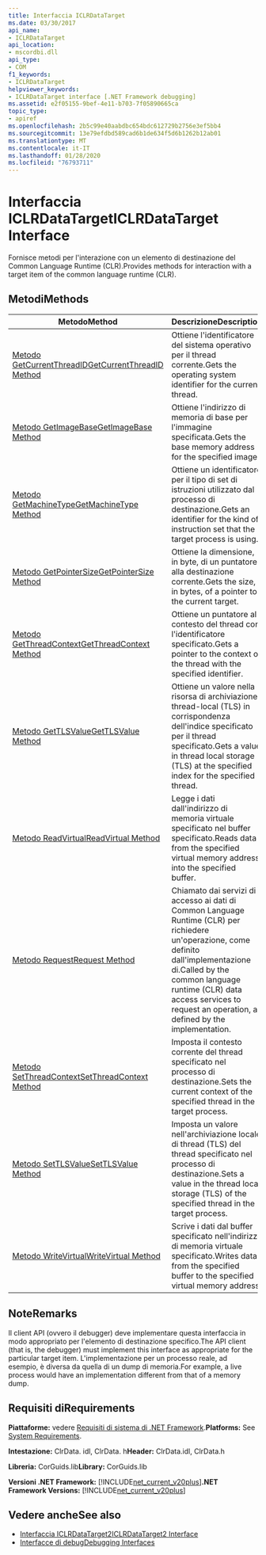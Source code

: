 ```yaml
---
title: Interfaccia ICLRDataTarget
ms.date: 03/30/2017
api_name:
- ICLRDataTarget
api_location:
- mscordbi.dll
api_type:
- COM
f1_keywords:
- ICLRDataTarget
helpviewer_keywords:
- ICLRDataTarget interface [.NET Framework debugging]
ms.assetid: e2f05155-9bef-4e11-b703-7f05890665ca
topic_type:
- apiref
ms.openlocfilehash: 2b5c99e40aabdbc654bdc612729b2756e3ef5bb4
ms.sourcegitcommit: 13e79efdbd589cad6b1de634f5d6b1262b12ab01
ms.translationtype: MT
ms.contentlocale: it-IT
ms.lasthandoff: 01/28/2020
ms.locfileid: "76793711"
---
```

# <a name="iclrdatatarget-interface"></a><span data-ttu-id="00350-102">Interfaccia ICLRDataTarget</span><span class="sxs-lookup"><span data-stu-id="00350-102">ICLRDataTarget Interface</span></span>
<span data-ttu-id="00350-103">Fornisce metodi per l'interazione con un elemento di destinazione del Common Language Runtime (CLR).</span><span class="sxs-lookup"><span data-stu-id="00350-103">Provides methods for interaction with a target item of the common language runtime (CLR).</span></span>  
  
## <a name="methods"></a><span data-ttu-id="00350-104">Metodi</span><span class="sxs-lookup"><span data-stu-id="00350-104">Methods</span></span>  
  
|<span data-ttu-id="00350-105">Metodo</span><span class="sxs-lookup"><span data-stu-id="00350-105">Method</span></span>|<span data-ttu-id="00350-106">Descrizione</span><span class="sxs-lookup"><span data-stu-id="00350-106">Description</span></span>|  
|------------|-----------------|  
|[<span data-ttu-id="00350-107">Metodo GetCurrentThreadID</span><span class="sxs-lookup"><span data-stu-id="00350-107">GetCurrentThreadID Method</span></span>](iclrdatatarget-getcurrentthreadid-method.md)|<span data-ttu-id="00350-108">Ottiene l'identificatore del sistema operativo per il thread corrente.</span><span class="sxs-lookup"><span data-stu-id="00350-108">Gets the operating system identifier for the current thread.</span></span>|  
|[<span data-ttu-id="00350-109">Metodo GetImageBase</span><span class="sxs-lookup"><span data-stu-id="00350-109">GetImageBase Method</span></span>](iclrdatatarget-getimagebase-method.md)|<span data-ttu-id="00350-110">Ottiene l'indirizzo di memoria di base per l'immagine specificata.</span><span class="sxs-lookup"><span data-stu-id="00350-110">Gets the base memory address for the specified image.</span></span>|  
|[<span data-ttu-id="00350-111">Metodo GetMachineType</span><span class="sxs-lookup"><span data-stu-id="00350-111">GetMachineType Method</span></span>](iclrdatatarget-getmachinetype-method.md)|<span data-ttu-id="00350-112">Ottiene un identificatore per il tipo di set di istruzioni utilizzato dal processo di destinazione.</span><span class="sxs-lookup"><span data-stu-id="00350-112">Gets an identifier for the kind of instruction set that the target process is using.</span></span>|  
|[<span data-ttu-id="00350-113">Metodo GetPointerSize</span><span class="sxs-lookup"><span data-stu-id="00350-113">GetPointerSize Method</span></span>](iclrdatatarget-getpointersize-method.md)|<span data-ttu-id="00350-114">Ottiene la dimensione, in byte, di un puntatore alla destinazione corrente.</span><span class="sxs-lookup"><span data-stu-id="00350-114">Gets the size, in bytes, of a pointer to the current target.</span></span>|  
|[<span data-ttu-id="00350-115">Metodo GetThreadContext</span><span class="sxs-lookup"><span data-stu-id="00350-115">GetThreadContext Method</span></span>](iclrdatatarget-getthreadcontext-method.md)|<span data-ttu-id="00350-116">Ottiene un puntatore al contesto del thread con l'identificatore specificato.</span><span class="sxs-lookup"><span data-stu-id="00350-116">Gets a pointer to the context of the thread with the specified identifier.</span></span>|  
|[<span data-ttu-id="00350-117">Metodo GetTLSValue</span><span class="sxs-lookup"><span data-stu-id="00350-117">GetTLSValue Method</span></span>](iclrdatatarget-gettlsvalue-method.md)|<span data-ttu-id="00350-118">Ottiene un valore nella risorsa di archiviazione thread-local (TLS) in corrispondenza dell'indice specificato per il thread specificato.</span><span class="sxs-lookup"><span data-stu-id="00350-118">Gets a value in thread local storage (TLS) at the specified index for the specified thread.</span></span>|  
|[<span data-ttu-id="00350-119">Metodo ReadVirtual</span><span class="sxs-lookup"><span data-stu-id="00350-119">ReadVirtual Method</span></span>](iclrdatatarget-readvirtual-method.md)|<span data-ttu-id="00350-120">Legge i dati dall'indirizzo di memoria virtuale specificato nel buffer specificato.</span><span class="sxs-lookup"><span data-stu-id="00350-120">Reads data from the specified virtual memory address into the specified buffer.</span></span>|  
|[<span data-ttu-id="00350-121">Metodo Request</span><span class="sxs-lookup"><span data-stu-id="00350-121">Request Method</span></span>](iclrdatatarget-request-method.md)|<span data-ttu-id="00350-122">Chiamato dai servizi di accesso ai dati di Common Language Runtime (CLR) per richiedere un'operazione, come definito dall'implementazione di.</span><span class="sxs-lookup"><span data-stu-id="00350-122">Called by the common language runtime (CLR) data access services to request an operation, as defined by the implementation.</span></span>|  
|[<span data-ttu-id="00350-123">Metodo SetThreadContext</span><span class="sxs-lookup"><span data-stu-id="00350-123">SetThreadContext Method</span></span>](iclrdatatarget-setthreadcontext-method.md)|<span data-ttu-id="00350-124">Imposta il contesto corrente del thread specificato nel processo di destinazione.</span><span class="sxs-lookup"><span data-stu-id="00350-124">Sets the current context of the specified thread in the target process.</span></span>|  
|[<span data-ttu-id="00350-125">Metodo SetTLSValue</span><span class="sxs-lookup"><span data-stu-id="00350-125">SetTLSValue Method</span></span>](iclrdatatarget-settlsvalue-method.md)|<span data-ttu-id="00350-126">Imposta un valore nell'archiviazione locale di thread (TLS) del thread specificato nel processo di destinazione.</span><span class="sxs-lookup"><span data-stu-id="00350-126">Sets a value in the thread local storage (TLS) of the specified thread in the target process.</span></span>|  
|[<span data-ttu-id="00350-127">Metodo WriteVirtual</span><span class="sxs-lookup"><span data-stu-id="00350-127">WriteVirtual Method</span></span>](iclrdatatarget-writevirtual-method.md)|<span data-ttu-id="00350-128">Scrive i dati dal buffer specificato nell'indirizzo di memoria virtuale specificato.</span><span class="sxs-lookup"><span data-stu-id="00350-128">Writes data from the specified buffer to the specified virtual memory address.</span></span>|  
  
## <a name="remarks"></a><span data-ttu-id="00350-129">Note</span><span class="sxs-lookup"><span data-stu-id="00350-129">Remarks</span></span>  
 <span data-ttu-id="00350-130">Il client API (ovvero il debugger) deve implementare questa interfaccia in modo appropriato per l'elemento di destinazione specifico.</span><span class="sxs-lookup"><span data-stu-id="00350-130">The API client (that is, the debugger) must implement this interface as appropriate for the particular target item.</span></span> <span data-ttu-id="00350-131">L'implementazione per un processo reale, ad esempio, è diversa da quella di un dump di memoria.</span><span class="sxs-lookup"><span data-stu-id="00350-131">For example, a live process would have an implementation different from that of a memory dump.</span></span>  
  
## <a name="requirements"></a><span data-ttu-id="00350-132">Requisiti di</span><span class="sxs-lookup"><span data-stu-id="00350-132">Requirements</span></span>  
 <span data-ttu-id="00350-133">**Piattaforme:** vedere [Requisiti di sistema di .NET Framework](../../../../docs/framework/get-started/system-requirements.md).</span><span class="sxs-lookup"><span data-stu-id="00350-133">**Platforms:** See [System Requirements](../../../../docs/framework/get-started/system-requirements.md).</span></span>  
  
 <span data-ttu-id="00350-134">**Intestazione:** ClrData. idl, ClrData. h</span><span class="sxs-lookup"><span data-stu-id="00350-134">**Header:** ClrData.idl, ClrData.h</span></span>  
  
 <span data-ttu-id="00350-135">**Libreria:** CorGuids.lib</span><span class="sxs-lookup"><span data-stu-id="00350-135">**Library:** CorGuids.lib</span></span>  
  
 <span data-ttu-id="00350-136">**Versioni .NET Framework:** [!INCLUDE[net_current_v20plus](../../../../includes/net-current-v20plus-md.md)]</span><span class="sxs-lookup"><span data-stu-id="00350-136">**.NET Framework Versions:** [!INCLUDE[net_current_v20plus](../../../../includes/net-current-v20plus-md.md)]</span></span>  
  
## <a name="see-also"></a><span data-ttu-id="00350-137">Vedere anche</span><span class="sxs-lookup"><span data-stu-id="00350-137">See also</span></span>

- [<span data-ttu-id="00350-138">Interfaccia ICLRDataTarget2</span><span class="sxs-lookup"><span data-stu-id="00350-138">ICLRDataTarget2 Interface</span></span>](iclrdatatarget2-interface.md)
- [<span data-ttu-id="00350-139">Interfacce di debug</span><span class="sxs-lookup"><span data-stu-id="00350-139">Debugging Interfaces</span></span>](debugging-interfaces.md)
